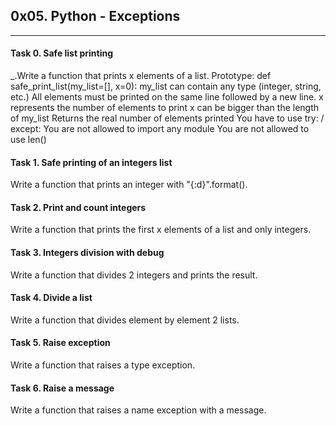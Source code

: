 ## 0x05. Python - Exceptions


---
#### Task 0. Safe list printing

_.Write a function that prints x elements of a list.
Prototype: def safe_print_list(my_list=[], x=0):
my_list can contain any type (integer, string, etc.)
All elements must be printed on the same line followed by a new line.
x represents the number of elements to print
x can be bigger than the length of my_list
Returns the real number of elements printed
You have to use try: / except:
You are not allowed to import any module
You are not allowed to use len()

#### Task 1. Safe printing of an integers list
Write a function that prints an integer with "{:d}".format().
#### Task 2. Print and count integers
Write a function that prints the first x elements of a list and only integers.
#### Task 3. Integers division with debug
Write a function that divides 2 integers and prints the result.
#### Task 4. Divide a list
Write a function that divides element by element 2 lists.
#### Task 5. Raise exception
Write a function that raises a type exception.
#### Task 6. Raise a message
Write a function that raises a name exception with a message.
